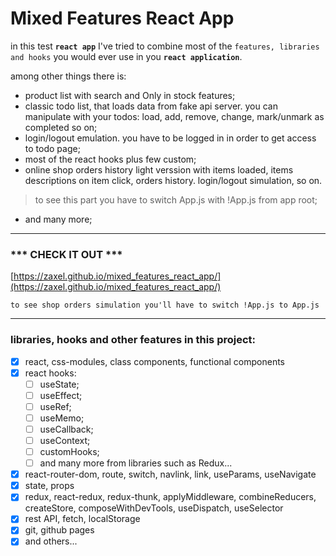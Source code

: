 # Mixed Features React App
in this test **`react app`** I've tried to combine most of the ```features, libraries and hooks``` you would ever use in you **`react application`**.

among other things there is: 
* product list with search and Only in stock features;
* classic todo list, that loads data from fake api server. you can manipulate with your todos: load, add, remove, change, mark/unmark as completed so on;
* login/logout emulation. you have to be logged in in order to get access to todo page;
* most of the react hooks plus few custom;
* online shop orders history light verssion with items loaded, items descriptions on item click, orders history. login/logout simulation, so on. 
>to see this part you have to switch App.js with !App.js from app root; 
* and many more;

*************************************************
### *** CHECK IT OUT *** 

[https://zaxel.github.io/mixed_features_react_app/](https://zaxel.github.io/mixed_features_react_app/)


`to see shop orders simulation you'll have to switch !App.js to App.js`                            

*************************************************


### libraries, hooks and other features in this project:

- [x] react, css-modules, class components, functional components
- [x] react hooks: 
    - [ ] useState;
    - [ ] useEffect;
    - [ ] useRef;
    - [ ] useMemo;
    - [ ] useCallback;
    - [ ] useContext;
    - [ ] customHooks;
    - [ ] and many more from libraries such as Redux...
- [x] react-router-dom, route, switch, navlink, link, useParams, useNavigate
- [x] state, props
- [x] redux, react-redux, redux-thunk, applyMiddleware, combineReducers, createStore, composeWithDevTools, useDispatch, useSelector
- [x] rest API, fetch, localStorage
- [x] git, github pages
- [x] and others...
